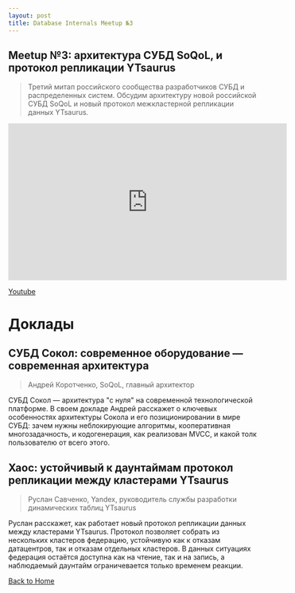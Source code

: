 ```yaml
---
layout: post
title: Database Internals Meetup №3
---
```


## Meetup №3: архитектура СУБД SoQoL, и протокол репликации YTsaurus 

> Третий митап российского сообщества разработчиков СУБД и распределенных систем. Обсудим архитектуру новой российской СУБД SoQoL и новый протокол межкластерной репликации данных YTsaurus.

<!--more-->


<iframe width="560" height="315" src="https://www.youtube.com/embed/iwA-vzD_5cQ" frameborder="0" allow="accelerometer; autoplay; clipboard-write; encrypted-media; gyroscope; picture-in-picture" allowfullscreen></iframe>

<p>
  <a href="https://www.youtube.com/watch?v=iwA-vzD_5cQ" target="_blank" rel="noopener noreferrer">
    <i class="fab fa-youtube"></i> Youtube
  </a>
</p>

# Доклады
## СУБД Сокол: современное оборудование — современная архитектура
> Андрей Коротченко, SoQoL, главный архитектор

СУБД Сокол — архитектура "с нуля" на современной технологической платформе. В своем докладе Андрей расскажет о ключевых особенностях архитектуры Сокола и его позиционировании в мире СУБД: зачем нужны неблокирующие алгоритмы, кооперативная многозадачность, и кодогенерация, как реализован MVCC, и какой толк пользователю от всего этого.

## Хаос: устойчивый к даунтаймам протокол репликации между кластерами YTsaurus
> Руслан Савченко, Yandex, руководитель службы разработки динамических таблиц YTsaurus

Руслан расскажет, как работает новый протокол репликации данных между кластерами YTsaurus. Протокол позволяет собрать из нескольких кластеров федерацию, устойчивую как к отказам датацентров, так и отказам отдельных кластеров. В данных ситуациях федерация остаётся доступна как на чтение, так и на запись, а наблюдаемый даунтайм ограничевается только временем реакции.

[Back to Home](index.md)